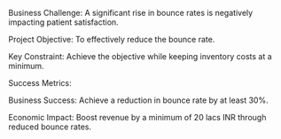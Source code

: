 Business Challenge: A significant rise in bounce rates is negatively impacting patient satisfaction.

Project Objective: To effectively reduce the bounce rate.

Key Constraint: Achieve the objective while keeping inventory costs at a minimum.

Success Metrics:

  Business Success: Achieve a reduction in bounce rate by at least 30%.
  
  Economic Impact: Boost revenue by a minimum of 20 lacs INR through reduced bounce rates.
